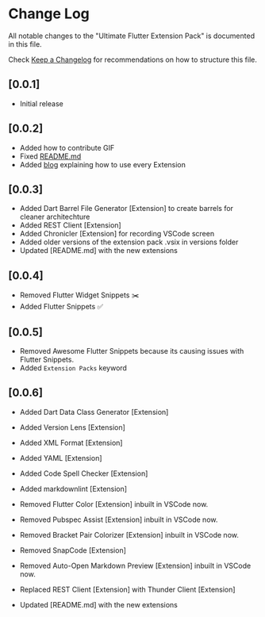 # Change Log

All notable changes to the "Ultimate Flutter Extension Pack" is documented in this file.

Check [Keep a Changelog](http://keepachangelog.com/) for recommendations on how to structure this file.

## [0.0.1]

- Initial release

## [0.0.2]

- Added how to contribute GIF
- Fixed [README.md](https://github.com/zyllus17/Ultimate-Flutter-Extension-Pack/blob/master/README.md)
- Added [blog](https://marketplace.visualstudio.com/items?itemName=MarufHassan.flutter) explaining how to use every Extension

## [0.0.3]

- Added Dart Barrel File Generator [Extension] to create barrels for cleaner architechture
- Added REST Client [Extension]
- Added Chronicler [Extension] for recording VSCode screen
- Added older versions of the extension pack .vsix in versions folder
- Updated [README.md] with the new extensions

## [0.0.4]

- Removed Flutter Widget Snippets ✂️
- Added Flutter Snippets ✅

## [0.0.5]

- Removed Awesome Flutter Snippets because its causing issues with Flutter Snippets.
- Added `Extension Packs` keyword

## [0.0.6]

- Added Dart Data Class Generator [Extension]
- Added Version Lens [Extension]
- Added XML Format [Extension]
- Added YAML [Extension]
- Added Code Spell Checker [Extension]
- Added markdownlint [Extension]

- Removed Flutter Color [Extension] inbuilt in VSCode now.
- Removed Pubspec Assist [Extension] inbuilt in VSCode now.
- Removed Bracket Pair Colorizer [Extension] inbuilt in VSCode now.
- Removed SnapCode [Extension]
- Removed Auto-Open Markdown Preview [Extension] inbuilt in VSCode now.
- Replaced REST Client [Extension] with Thunder Client [Extension]

- Updated [README.md] with the new extensions
